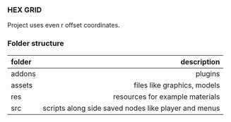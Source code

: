 ### HEX GRID 

Project uses even r offset coordinates.


### Folder structure

| folder |                                          description |
| :----- | ---------------------------------------------------: |
| addons |                                              plugins |
| assets |                          files like graphics, models |
| res    |                      resources for example materials |
| src    | scripts along side saved nodes like player and menus |

